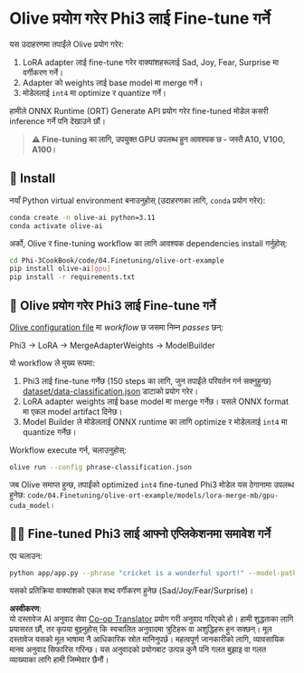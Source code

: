 <!--
CO_OP_TRANSLATOR_METADATA:
{
  "original_hash": "4164123a700fecd535d850f09506d72a",
  "translation_date": "2025-05-09T04:31:20+00:00",
  "source_file": "code/03.Finetuning/olive-ort-example/README.md",
  "language_code": "ne"
}
-->
# Olive प्रयोग गरेर Phi3 लाई Fine-tune गर्ने

यस उदाहरणमा तपाईंले Olive प्रयोग गरेर:

1. LoRA adapter लाई fine-tune गरेर वाक्यांशहरूलाई Sad, Joy, Fear, Surprise मा वर्गीकरण गर्ने।
1. Adapter को weights लाई base model मा merge गर्ने।
1. मोडेललाई `int4` मा optimize र quantize गर्ने।

हामीले ONNX Runtime (ORT) Generate API प्रयोग गरेर fine-tuned मोडेल कसरी inference गर्ने पनि देखाउने छौं।

> **⚠️ Fine-tuning का लागि, उपयुक्त GPU उपलब्ध हुन आवश्यक छ - जस्तै A10, V100, A100।**

## 💾 Install

नयाँ Python virtual environment बनाउनुहोस् (उदाहरणका लागि, `conda` प्रयोग गरेर):

```bash
conda create -n olive-ai python=3.11
conda activate olive-ai
```

अर्को, Olive र fine-tuning workflow का लागि आवश्यक dependencies install गर्नुहोस्:

```bash
cd Phi-3CookBook/code/04.Finetuning/olive-ort-example
pip install olive-ai[gpu]
pip install -r requirements.txt
```

## 🧪 Olive प्रयोग गरेर Phi3 लाई Fine-tune गर्ने
[Olive configuration file](../../../../../code/03.Finetuning/olive-ort-example/phrase-classification.json) मा *workflow* छ जसमा निम्न *passes* छन्:

Phi3 -> LoRA -> MergeAdapterWeights -> ModelBuilder

यो workflow ले मुख्य रूपमा:

1. Phi3 लाई fine-tune गर्नेछ (150 steps का लागि, जुन तपाईंले परिवर्तन गर्न सक्नुहुन्छ) [dataset/data-classification.json](../../../../../code/03.Finetuning/olive-ort-example/dataset/dataset-classification.json) डाटाको प्रयोग गरेर।
1. LoRA adapter weights लाई base model मा merge गर्नेछ। यसले ONNX format मा एकल model artifact दिनेछ।
1. Model Builder ले मोडेललाई ONNX runtime का लागि optimize र मोडेललाई `int4` मा quantize गर्नेछ।

Workflow execute गर्न, चलाउनुहोस्:

```bash
olive run --config phrase-classification.json
```

जब Olive समाप्त हुन्छ, तपाईंको optimized `int4` fine-tuned Phi3 मोडेल यस ठेगानामा उपलब्ध हुनेछ: `code/04.Finetuning/olive-ort-example/models/lora-merge-mb/gpu-cuda_model`।

## 🧑‍💻 Fine-tuned Phi3 लाई आफ्नो एप्लिकेशनमा समावेश गर्ने

एप चलाउन:

```bash
python app/app.py --phrase "cricket is a wonderful sport!" --model-path models/lora-merge-mb/gpu-cuda_model
```

यसको प्रतिक्रिया वाक्यांशको एकल शब्द वर्गीकरण हुनेछ (Sad/Joy/Fear/Surprise)।

**अस्वीकरण**:  
यो दस्तावेज AI अनुवाद सेवा [Co-op Translator](https://github.com/Azure/co-op-translator) प्रयोग गरी अनुवाद गरिएको हो। हामी शुद्धताका लागि प्रयासरत छौं, तर कृपया बुझ्नुहोस् कि स्वचालित अनुवादमा त्रुटिहरू वा अशुद्धिहरू हुन सक्छन्। मूल दस्तावेज यसको मूल भाषामा नै आधिकारिक स्रोत मानिनुपर्छ। महत्वपूर्ण जानकारीको लागि, व्यावसायिक मानव अनुवाद सिफारिस गरिन्छ। यस अनुवादको प्रयोगबाट उत्पन्न कुनै पनि गलत बुझाइ वा गलत व्याख्याका लागि हामी जिम्मेवार छैनौं।